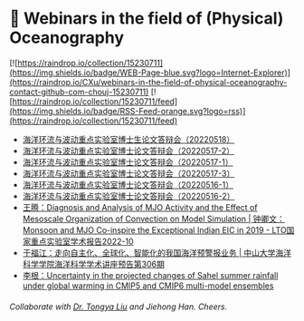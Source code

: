 # 🌊 Webinars in the field of (Physical) Oceanography

[![https://raindrop.io/collection/15230711](https://img.shields.io/badge/WEB-Page-blue.svg?logo=Internet-Explorer)](https://raindrop.io/CXu/webinars-in-the-field-of-physical-oceanography-contact-github-com-chouj-15230711) [![https://raindrop.io/collection/15230711/feed](https://img.shields.io/badge/RSS-Feed-orange.svg?logo=rss)](https://raindrop.io/collection/15230711/feed)

<!-- BLOG-POST-LIST:START -->
- [海洋环流与波动重点实验室博士生论文答辩会（20220518）](https://mp.weixin.qq.com/s/yogL396jrXUx-S6Btt37Rw)
- [海洋环流与波动重点实验室博士论文答辩会（20220517-2）](https://mp.weixin.qq.com/s/vZRlPkvDJzHZKx-8bWRqZQ)
- [海洋环流与波动重点实验室博士论文答辩会（20220517-1）](https://mp.weixin.qq.com/s/F2pGr1ncI5H9H8q_cIlORw)
- [海洋环流与波动重点实验室博士论文答辩会（20220517-3）](https://mp.weixin.qq.com/s/5oMII4tEjP1kNOwTiOeACA)
- [海洋环流与波动重点实验室博士论文答辩会（20220516-1）](https://mp.weixin.qq.com/s/rqZbJNJDZmlONpvz6pkEZA)
- [海洋环流与波动重点实验室博士论文答辩会（20220516-2）](https://mp.weixin.qq.com/s/0vSHObuBIxbA5F1ue3VHdA)
- [王腾：Diagnosis and Analysis of MJO Activity and the Effect of Mesoscale Organization of Convection on Model Simulation | 钟卿文：Monsoon and MJO Co-inspire the Exceptional Indian EIC in 2019 - LTO国家重点实验室学术报告2022-10](https://mp.weixin.qq.com/s/mkTjbDEJTpxaJ2eW7KUQyg)
- [于福江：走向自主化、全球化、智能化的我国海洋预警报业务 | 中山大学海洋科学学院海洋科学学术讲座预告第306期](https://marine.sysu.edu.cn/event/9055)
- [李根：Uncertainty in the projected changes of Sahel summer rainfall under global warming in CMIP5 and CMIP6 multi-model ensembles](https://bulletin.nuist.edu.cn/2022/0505/c1087a194741/page.htm)
<!-- BLOG-POST-LIST:END -->

###### Collaborate with [Dr. Tongya Liu](https://liutongya.github.io/) and Jiehong Han. Cheers.
